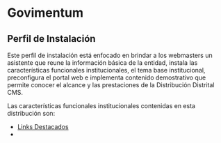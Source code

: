 # Govimentum
## Perfil de Instalación

Este perfil de instalación está enfocado en brindar a los webmasters un
asistente que reune la información básica de la entidad, instala las
características funcionales institucionales, el tema base institucional, 
preconfigura el portal web e implementa contenido demostrativo que permite
conocer el alcance y las prestaciones de la Distribución Distrital CMS.

Las características funcionales institucionales contenidas en esta distribución 
son:

* [Links Destacados](https://gitlab.com/distribucion_distrital_cms/govi_links_destacados "Ir a govi_links_destacados")
* 

